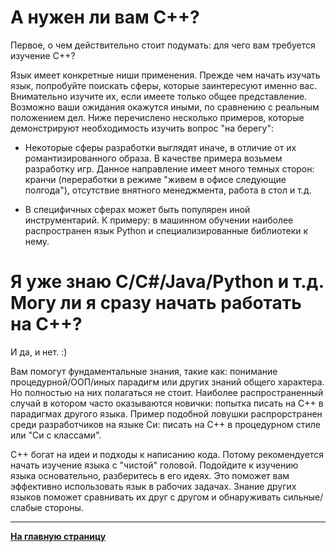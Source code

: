 # А нужен ли вам C++?

Первое, о чем действительно стоит подумать: для чего вам требуется изучение C++?

Язык имеет конкретные ниши применения. Прежде чем начать изучать язык, попробуйте поискать сферы, которые заинтересуют именно вас. Внимательно изучите их, если имеете только общее представление. Возможно ваши ожидания окажутся иными, по сравнению с реальным положением дел. Ниже перечислено несколько примеров, которые демонстрируют необходимость изучить вопрос "на берегу":

- Некоторые сферы разработки выглядят иначе, в отличие от их романтизированного образа. В качестве примера возьмем разработку игр. Данное направление имеет много темных сторон: кранчи (переработки в режиме "живем в офисе следующие полгода"), отсутствие внятного менеджмента, работа в стол и т.д. 

- В специфичных сферах может быть популярен иной инструментарий. К примеру: в машинном обучении наиболее распространен язык Python и специализированные библиотеки к нему.


# Я уже знаю C/C#/Java/Python и т.д. Могу ли я сразу начать работать на C++?

И да, и нет. :) 

Вам помогут фундаментальные знания, такие как: понимание процедурной/ООП/иных парадигм или других знаний общего характера. Но полностью на них полагаться не стоит. Наиболее распространенный случай в котором часто оказываются новички: попытка писать на C++ в парадигмах другого языка. Пример подобной ловушки распрорстранен среди разработчиков на языке Си: писать на C++ в процедурном стиле или "Си с классами". 

C++ богат на идеи и подходы к написанию кода. Потому рекомендуется начать изучение языка с "чистой" головой. Подойдите к изучению языка основательно, разберитесь в его идеях. Это поможет вам эффективно использовать язык в рабочих задачах. Знание других языков поможет сравнивать их друг с другом и обнаруживать сильные/слабые стороны.

---

[**На главную страницу**](README.md)